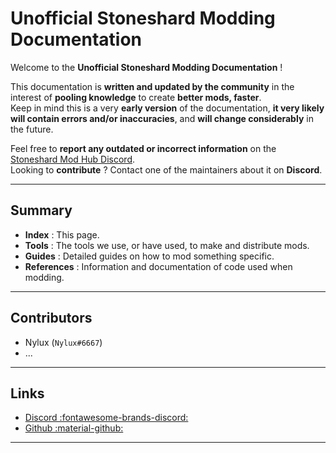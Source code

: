 # Unofficial Stoneshard Modding Documentation

Welcome to the **Unofficial Stoneshard Modding Documentation** !  

This documentation is **written and updated by the community** in the interest of **pooling knowledge** to create **better mods, faster**.  
Keep in mind this is a very **early version** of the documentation, **it very likely will contain errors and/or inaccuracies**, and **will change considerably** in the future.

Feel free to **report any outdated or incorrect information** on the [Stoneshard Mod Hub Discord](https://discord.gg/YxfRKYUuht).  
Looking to **contribute** ? Contact one of the maintainers about it on **Discord**.

---

## Summary

- **Index** : This page.
- **Tools** : The tools we use, or have used, to make and distribute mods.
- **Guides** : Detailed guides on how to mod something specific.
- **References** : Information and documentation of code used when modding.

---

## Contributors

- Nylux (`Nylux#6667`)
- ...

---

## Links

- [Discord :fontawesome-brands-discord:](https://discord.gg/YxfRKYUuht)
- [Github :material-github:](https://github.com/Nylux/StoneshardModding)

---

